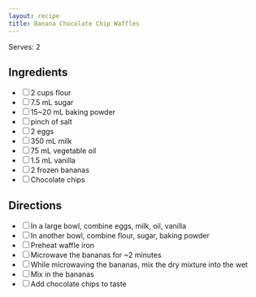 ```yaml
---
layout: recipe
title: Banana Chocolate Chip Waffles
---
```


Serves: 2

<section class="ingredients">
    <h2>Ingredients</h2>
    <ul class="ingredient-list">
        <li><label><input type="checkbox">2 cups flour</label></li>
        <li><label><input type="checkbox">7.5 mL sugar</label></li>
        <li><label><input type="checkbox">15~20 mL baking powder</label></li>
        <li><label><input type="checkbox">pinch of salt</label></li>
        <li><label><input type="checkbox">2 eggs</label></li>
        <li><label><input type="checkbox">350 mL milk</label></li>
        <li><label><input type="checkbox">75 mL vegetable oil</label></li>
        <li><label><input type="checkbox">1.5 mL vanilla</label></li>
        <li><label><input type="checkbox">2 frozen bananas</label></li>
        <li><label><input type="checkbox">Chocolate chips</label></li>
    </ul>
</section>

<section class="directions">
    <h2>Directions</h2>
    <ul class="direction-list">
        <li><label><input type="checkbox">In a large bowl, combine eggs, milk, oil, vanilla</label></li>
        <li><label><input type="checkbox">In another bowl, combine flour, sugar, baking powder</label></li>
        <li><label><input type="checkbox">Preheat waffle iron</label></li>
        <li><label><input type="checkbox">Microwave the bananas for ~2 minutes</label></li>
        <li><label><input type="checkbox">While microwaving the bananas, mix the dry mixture into the wet</label></li>
        <li><label><input type="checkbox">Mix in the bananas</label></li>
        <li><label><input type="checkbox">Add chocolate chips to taste</label></li>
    </ul>
</section>
